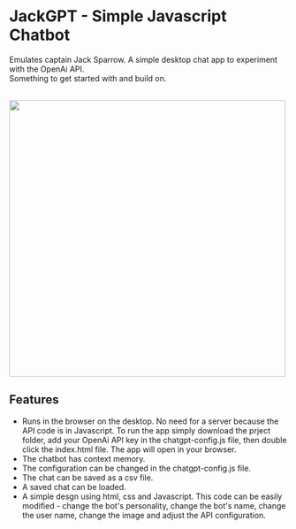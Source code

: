 # JackGPT - Simple Javascript Chatbot
Emulates captain Jack Sparrow. A simple desktop chat app to experiment with the OpenAi API.<br>
Something to get started with and build on.

<br>
<img src="https://github.com/vbookshelf/Maiya-ChatGPT-Experiments/blob/main/images/app-screenshot2.png" width="500"></img>
<i></i>
<br>

## Features

- Runs in the browser on the desktop. No need for a server because the API code is in Javascript. To run the app simply download the prject folder, add your OpenAi API key in the chatgpt-config.js file, then double click the index.html file. The app will open in your browser.
- The chatbot has context memory.
- The configuration can be changed in the chatgpt-config.js file.
- The chat can be saved as a csv file.
- A saved chat can be loaded.
- A simple desgn using html, css and Javascript. This code can be easily modified - change the bot's personality, change the bot's name, change the user name, change the image and adjust the API configuration.
